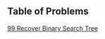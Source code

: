 
## Table of Problems

[99 Recover Binary Search Tree](weitongruan.github.io/tree/recover_binary_search_tree)